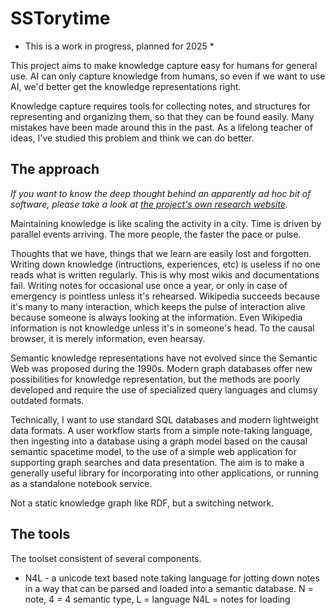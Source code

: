 <!--
 SSTorytime - a ChiTek-i project by Mark Burgess

 Semantic Spacetime Story graph database library over postgresql (SSTorytime)
 This is an NLnet sponsored project, See https://nlnet.nl/project/SmartSemanticDataLookup/

-->

# SSTorytime

* This is a work in progress, planned for 2025 *

This project aims to make knowledge capture easy for humans
for general use. AI can only capture knowledge from humans, so even if we
want to use AI, we'd better get the knowledge representations right.

Knowledge capture requires tools for collecting notes, and structures
for representing and organizing them, so that they can be found
easily. Many mistakes have been made around this in the past. As a
lifelong teacher of ideas, I've studied this problem and think we can
do better.

## The approach

*If you want to know the deep thought behind an apparently ad hoc bit of
software, please take a look at [the project's own research website](http://markburgess.org/spacetime.html).*

Maintaining knowledge is like scaling the activity in a city. Time is
driven by parallel events arriving. The more people, the faster the
pace or pulse.

Thoughts that we have, things that we learn are easily lost and
forgotten.  Writing down knowledge (intructions, experiences, etc) is
useless if no one reads what is written regularly. This is why most
wikis and documentations fail. Writing notes for occasional use once a
year, or only in case of emergency is pointless unless it's rehearsed.
Wikipedia succeeds because it's many to many interaction, which keeps
the pulse of interaction alive because someone is always looking at
the information. Even Wikipedia information is not knowledge unless
it's in someone's head. To the causal browser, it is merely
information, even hearsay.


Semantic knowledge representations have not evolved since the Semantic
Web was proposed during the 1990s. Modern graph databases offer new
possibilities for knowledge representation, but the methods are poorly
developed and require the use of specialized query languages and
clumsy outdated formats. 

Technically, I want to use standard SQL databases and modern lightweight
data formats. A user workflow starts from a simple note-taking
language, then ingesting into a database using a graph model based on
the causal semantic spacetime model, to the use of a simple web
application for supporting graph searches and data presentation. The
aim is to make a generally useful library for incorporating into other
applications, or running as a standalone notebook service.

Not a static knowledge graph like RDF, but a switching network.

## The tools

The toolset consistent of several components.

* N4L - a unicode text based note taking language for jotting down notes in a way
        that can be parsed and loaded into a semantic database. 
        N = note, 4 = 4 semantic type, L = language
        N4L = notes for loading


